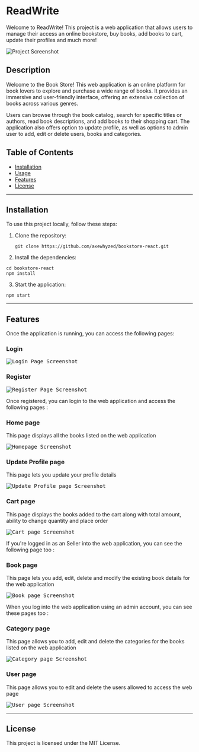 # ReadWrite

Welcome to ReadWrite! This project is a web application that allows users to manage their access an online bookstore, buy books, add books to cart, update their profiles and much more!

![Project Screenshot](/src/assets/new_logo.svg)

## Description

Welcome to the Book Store! This web application is an online platform for book lovers to explore and purchase a wide range of books. It provides an immersive and user-friendly interface, offering an extensive collection of books across various genres.

Users can browse through the book catalog, search for specific titles or authors, read book descriptions, and add books to their shopping cart. The application also offers option to update profile, as well as options to admin user to add, edit or delete users, books and categories.

## Table of Contents

- [Installation](#installation)
- [Usage](#usage)
- [Features](#features)
- [License](#license)

<hr>

## Installation

To use this project locally, follow these steps:

1. Clone the repository:

   ```
   git clone https://github.com/axewhyzed/bookstore-react.git
   ```
2. Install the dependencies:

```
cd bookstore-react
npm install
```
3. Start the application:

```
npm start
```

<hr>

## Features
Once the application is running, you can access the following pages:

### Login

<kbd> <img src="/images/login.png" alt="Login Page Screenshot" /> </kbd>

### Register

<kbd> <img src="/images/register.png" alt="Register Page Screenshot" /> </kbd>

Once registered, you can login to the web application and access the following pages :

### Home page
This page displays all the books listed on the web application

<kbd> <img src="/images/homepage.png" alt="Homepage Screenshot" /> </kbd>

### Update Profile page
This page lets you update your profile details

<kbd> <img src="/images/update-profile.png" alt="Update Profile page Screenshot" /> </kbd>

### Cart page
This page displays the books added to the cart along with total amount, ability to change quantity and place order

<kbd> <img src="/images/cart.png" alt="Cart page Screenshot" /> </kbd>

If you're logged in as an Seller into the web application, you can see the following page too :

### Book page
This page lets you add, edit, delete and modify the existing book details for the web application

<kbd> <img src="/images/book.png" alt="Book page Screenshot" /> </kbd>

When you log into the web application using an admin account, you can see these pages too :

### Category page
This page allows you to add, edit and delete the categories for the books listed on the web application

<kbd> <img src="/images/category.png" alt="Category page Screenshot" /> </kbd>

### User page
This page allows you to edit and delete the users allowed to access the web page

<kbd> <img src="/images/users.png" alt="User page Screenshot" /> </kbd>

<hr>

## License

This project is licensed under the MIT License.
